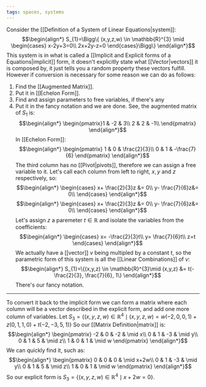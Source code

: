 ```yaml
---
tags: spaces, systems
---
```

Consider the [[Definition of a System of Linear Equations|system]]:
$$\begin{align*}
S_{1}=\Bigg\{ (x,y,z,w) \in \mathbb{R}^{3} \mid \begin{cases}
x-2y+3=0\\
2x+2y-z=0
\end{cases}\Bigg\}
\end{align*}$$
This system is in what is called a [[Implicit and Explicit forms of a Equations|implicit]] form, it doesn't explicitly state what [[Vector|vectors]] it is composed by, it just tells you a random property these vectors fulfill. 
However if conversion is necessary for some reason we can do as follows:
1. Find the [[Augmented Matrix]].
2. Put it in [[Echelon Form]].
3. Find and assign parameters to free variables, if there's any
4. Put it in the fancy notation and we are done.
See, the augmented matrix of $S_{1}$ is:
$$\begin{align*}
\begin{pmatrix}1 & -2 & 3\\
2 & 2 & -1\\
\end{pmatrix}
\end{align*}$$
In [[Echelon Form]]:
$$\begin{align*}
\begin{pmatrix}
1  & 0 & \frac{2}{3}\\
0 & 1 & -\frac{7}{6}
\end{pmatrix}
\end{align*}$$
The third column has no [[Pivot|pivots]], therefore we can assign a free variable to it. Let's call each column from left to right, $x,y$ and $z$ respectively, so:
$$\begin{align*}
\begin{cases}
x+ \frac{2}{3}z &= 0\\
y- \frac{7}{6}z&= 0\\
\end{cases}
\end{align*}$$
$$\begin{align*}
\begin{cases}
x+ \frac{2}{3}z &= 0\\
y- \frac{7}{6}z&= 0\\
\end{cases}
\end{align*}$$
Let's assign $z$ a paremeter $t \in \mathbb{R}$ and isolate the variables from the coefficients:
$$\begin{align*}
\begin{cases}
x= -\frac{2}{3}t\\
y= \frac{7}{6}t\\
z=t
\end{cases}
\end{align*}$$
We actually have a [[vector]] $v$ being multipled by a constant $t$, so the parametric form of this system is all the [[Linear Combinations]] of $v$:
$$\begin{align*}
S_{1}=\{(x,y,z) \in \mathbb{R}^{3}\mid (x,y,z) &= t(-\frac{2}{3}, \frac{7}{6}, 1\}
\end{align*}$$
There's our fancy notation.
___
To convert it back to the implicit form we can form a matrix where each column will be a vector described in the explicit form, and add one more column of variables.
Let $S_{3} = \{  (x,y,z,w) \in \mathbb{R}^{4} \mid (x,y,z,w) = w(-2,0,0,1) + z(0,1,1,0) + t(-2,-3,5,1)  \}$ 
So our [[Matrix Definition|matrix]] is:
$$\begin{align*}
\begin{pmatrix}
-2 & 0 & -2 & \mid  x\\
0 & 1 & -3 & \mid y\\
0 & 1 & 5 & \mid z\\
1 & 0 & 1 & \mid w
\end{pmatrix}
\end{align*}$$
We can quickly find it, such as:
$$\begin{align*}
\begin{pmatrix}
0 & 0 & 0 & \mid  x+2w\\
0 & 1 & -3 & \mid y\\
0 & 1 & 5 & \mid z\\
1 & 0 & 1 & \mid w
\end{pmatrix}
\end{align*}$$
So our explicit form is $S_{3}=\{(x,y,z,w) \in \mathbb{R}^{4} \mid x+2w=0\}$.